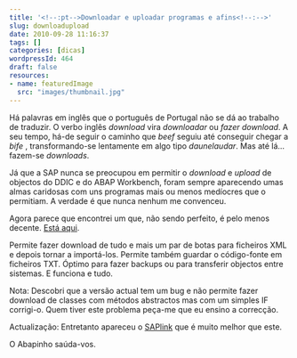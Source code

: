 ```yaml
---
title: '<!--:pt-->Downloadar e uploadar programas e afins<!--:-->'
slug: downloadupload
date: 2010-09-28 11:16:37
tags: []
categories: [dicas]
wordpressId: 464
draft: false
resources:
- name: featuredImage
  src: "images/thumbnail.jpg"
---
```

Há palavras em inglês que o português de Portugal não se dá ao trabalho de traduzir. O verbo inglês _download_ vira _downloadar_ ou _fazer download_. A seu tempo, há-de seguir o caminho que _beef_ seguiu até conseguir chegar a _bife_ , transformando-se lentamente em algo tipo _daunelaudar_. Mas até lá... fazem-se _downloads_.

Já que a SAP nunca se preocupou em permitir o _download_ e _upload_ de objectos do DDIC e do ABAP Workbench, foram sempre aparecendo umas almas caridosas com uns programas mais ou menos medíocres que o permitiam. A verdade é que nunca nenhum me convenceu.

Agora parece que encontrei um que, não sendo perfeito, é pelo menos decente. [Está aqui][1].

Permite fazer download de tudo e mais um par de botas para ficheiros XML e depois tornar a importá-los. Permite também guardar o código-fonte em ficheiros TXT. Óptimo para fazer backups ou para transferir objectos entre sistemas. E funciona e tudo.

Nota: Descobri que a versão actual tem um bug e não permite fazer download de classes com métodos abstractos mas com um simples IF corrigi-o. Quem tiver este problema peça-me que eu ensino a correcção.

Actualização: Entretanto apareceu o [SAPlink][2] que é muito melhor que este.

O Abapinho saúda-vos.

   [1]: http://www.multisoft-expert.de/download.htm
   [2]: http://wiki.sdn.sap.com/wiki/display/ABAP/SAPlink

